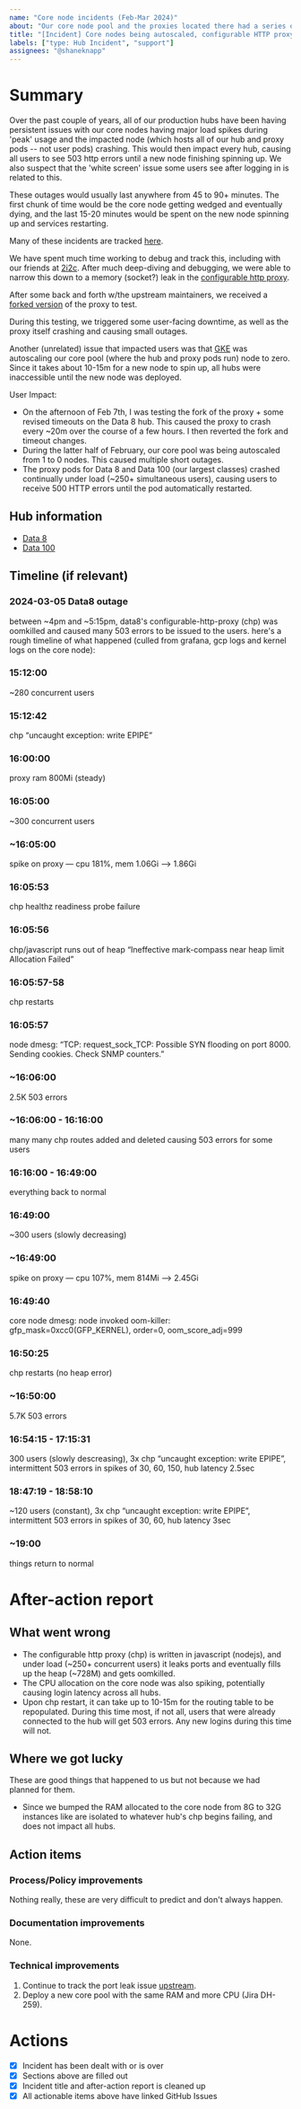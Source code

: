 ```yaml
---
name: "Core node incidents (Feb-Mar 2024)"
about: "Our core node pool and the proxies located there had a series of issues."
title: "[Incident] Core nodes being autoscaled, configurable HTTP proxy crashes"
labels: ["type: Hub Incident", "support"]
assignees: "@shaneknapp"
---
```


# Summary

Over the past couple of years, all of our production hubs have been having persistent issues with our core nodes having major load spikes during 'peak' usage and the impacted node (which hosts all of our hub and proxy pods -- not user pods) crashing. This would then impact every hub, causing all users to see 503 http errors until a new node finishing spinning up.  We also suspect that the 'white screen' issue some users see after logging in is related to this.

These outages would usually last anywhere from 45 to 90+ minutes.  The first chunk of time would be the core node getting wedged and eventually dying, and the last 15-20 minutes would be spent on the new node spinning up and services restarting.

Many of these incidents are tracked [here](https://github.com/berkeley-dsep-infra/datahub/issues/2791).

We have spent much time working to debug and track this, including with our friends at [2i2c](https://2i2c.org). After much deep-diving and debugging, we were able to narrow this down to a memory (socket?) leak in the [configurable http proxy](https://github.com/jupyterhub/configurable-http-proxy/issues/434).

After some back and forth w/the upstream maintainers, we received a [forked version](https://github.com/berkeley-dsep-infra/datahub/pull/5501) of the proxy to test.

During this testing, we triggered some user-facing downtime, as well as the proxy itself crashing and causing small outages. 

Another (unrelated) issue that impacted users was that [GKE](https://cloud.google.com/kubernetes-engine) was autoscaling our core pool (where the hub and proxy pods run) node to zero. Since it takes about 10-15m for a new node to spin up, all hubs were inaccessible until the new node was deployed.

User Impact:

<!-- 
Quick summary of the problem. Update this section as we learn more, answering:

- what user impact was
- how long it was
- what went wrong and how we fixed it.
-->

- On the afternoon of Feb 7th, I was testing the fork of the proxy + some revised timeouts on the Data 8 hub.  This caused the proxy to crash every ~20m over the course of a few hours.  I then reverted the fork and timeout changes.
- During the latter half of February, our core pool was being autoscaled from 1 to 0 nodes.  This caused multiple short outages.
- The proxy pods for Data 8 and Data 100 (our largest classes) crashed continually under load (~250+ simultaneous users), causing users to receive 500 HTTP errors until the pod automatically restarted.

## Hub information

- [Data 8](https://data8.datahub.berkeley.edu)
- [Data 100](https://data100.datahub.berkeley.edu)

## Timeline (if relevant)

### 2024-03-05 Data8 outage
between ~4pm and ~5:15pm, data8's configurable-http-proxy (chp) was oomkilled and caused many 503 errors to be issued to the users.  here's a rough timeline of what happened (culled from grafana, gcp logs and kernel logs on the core node):

### 15:12:00
~280 concurrent users

### 15:12:42
chp “uncaught exception: write EPIPE”

### 16:00:00
proxy ram 800Mi (steady)

### 16:05:00
~300 concurrent users

### ~16:05:00
spike on proxy — cpu 181%, mem 1.06Gi --> 1.86Gi

### 16:05:53
chp healthz readiness probe failure 

### 16:05:56
chp/javascript runs out of heap “Ineffective mark-compass near heap limit Allocation Failed”

### 16:05:57-58
chp restarts

### 16:05:57
node dmesg: “TCP: request_sock_TCP: Possible SYN flooding on port 8000. Sending cookies.  Check SNMP counters.”

### ~16:06:00
2.5K 503 errors

### ~16:06:00 - 16:16:00
many many chp routes added and deleted causing 503 errors for some users

### 16:16:00 - 16:49:00
everything back to normal

### 16:49:00
~300 users (slowly decreasing)

### ~16:49:00
spike on proxy — cpu 107%, mem 814Mi --> 2.45Gi

### 16:49:40
core node dmesg:  node invoked oom-killer: gfp_mask=0xcc0(GFP_KERNEL), order=0, oom_score_adj=999

### 16:50:25
chp restarts (no heap error)

### ~16:50:00
5.7K 503 errors

### 16:54:15 - 17:15:31
300 users (slowly descreasing), 3x chp “uncaught exception: write EPIPE”, intermittent 503 errors in spikes of 30, 60, 150, hub latency 2.5sec 

### 18:47:19 - 18:58:10
~120 users (constant), 3x chp “uncaught exception: write EPIPE”, intermittent 503 errors in spikes of 30, 60, hub latency 3sec

### ~19:00
things return to normal

# After-action report

## What went wrong

- The configurable http proxy (chp) is written in javascript (nodejs), and under load (~250+ concurrent users) it leaks ports and eventually fills up the heap (~728M) and gets oomkilled.
- The CPU allocation on the core node was also spiking, potentially causing login latency across all hubs.
- Upon chp restart, it can take up to 10-15m for the routing table to be repopulated.  During this time most, if not all, users that were already connected to the hub will get 503 errors.  Any new logins during this time will not.

## Where we got lucky

These are good things that happened to us but not because we had planned for them.

- Since we bumped the RAM allocated to the core node from 8G to 32G instances like are isolated to whatever hub's chp begins failing, and does not impact all hubs.

## Action items

### Process/Policy improvements

Nothing really, these are very difficult to predict and don't always happen.

### Documentation improvements

None.

### Technical improvements

1. Continue to track the port leak issue [upstream](https://github.com/jupyterhub/configurable-http-proxy/issues/434).
2. Deploy a new core pool with the same RAM and more CPU (Jira DH-259).

# Actions

- [x] Incident has been dealt with or is over
- [x] Sections above are filled out
- [x] Incident title and after-action report is cleaned up
- [x] All actionable items above have linked GitHub Issues